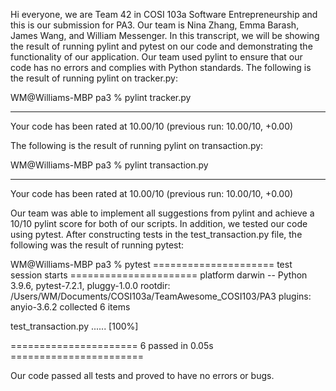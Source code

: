 Hi everyone, we are Team 42 in COSI 103a Software Entrepreneurship and this is our submission for PA3. Our team is Nina Zhang, Emma Barash, James Wang, and William Messenger. In this transcript, we will be showing the result of running pylint and pytest on our code and demonstrating the functionality of our application.
Our team used pylint to ensure that our code has no errors and complies with Python standards. The following is the result of running pylint on tracker.py:

WM@Williams-MBP pa3 % pylint tracker.py

--------------------------------------------------------------------
Your code has been rated at 10.00/10 (previous run: 10.00/10, +0.00)

The following is the result of running pylint on transaction.py:

WM@Williams-MBP pa3 % pylint transaction.py

--------------------------------------------------------------------
Your code has been rated at 10.00/10 (previous run: 10.00/10, +0.00)

Our team was able to implement all suggestions from pylint and achieve a 10/10 pylint score for both of our scripts.
In addition, we tested our code using pytest. After constructing tests in the test_transaction.py file, the following was the result of running pytest:

WM@Williams-MBP pa3 % pytest
===================== test session starts ======================
platform darwin -- Python 3.9.6, pytest-7.2.1, pluggy-1.0.0
rootdir: /Users/WM/Documents/COSI103a/TeamAwesome_COSI103/PA3
plugins: anyio-3.6.2
collected 6 items                                              

test_transaction.py ......                               [100%]

====================== 6 passed in 0.05s =======================

Our code passed all tests and proved to have no errors or bugs.
